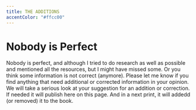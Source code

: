 ```yaml
---
title: THE ADDITIONS
accentColor: "#ffcc00"
---
```


# Nobody is Perfect

Nobody is perfect, and although I tried to do research as well as possible and mentioned all the resources, but I might have missed some. Or you think some information is not correct (anymore). Please let me know if you find anything that need additional or corrected information in your opinion. We will take a serious look at your suggestion for an addition or correction. If needed it will publish here on this page. And in a next print, it will addedd (or removed) it to the book.
